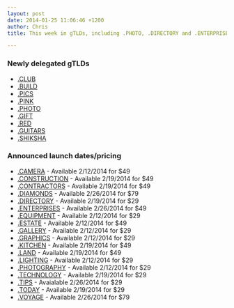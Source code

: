 ```yaml
---
layout: post
date: 2014-01-25 11:06:46 +1200
author: Chris
title: This week in gTLDs, including .PHOTO, .DIRECTORY and .ENTERPRISES

---
```


### Newly delegated gTLDs

+ [.CLUB](https://iwantmyname.com/domains/dot-club)
+ [.BUILD](https://iwantmyname.com/domains/dot-build)
+ [.PICS](https://iwantmyname.com/domains/dot-pics)
+ [.PINK](https://iwantmyname.com/domains/dot-pink)
+ [.PHOTO](https://iwantmyname.com/domains/dot-photo)
+ [.GIFT](https://iwantmyname.com/domains/dot-gift)
+ [.RED](https://iwantmyname.com/domains/dot-red)
+ [.GUITARS](https://iwantmyname.com/domains/dot-guitars)
+ [.SHIKSHA](https://iwantmyname.com/domains/dot-shiksha)

### Announced launch dates/pricing

+ [.CAMERA](https://iwantmyname.com/domains/dot-camera) - Available 2/12/2014 for $49
+ [.CONSTRUCTION](https://iwantmyname.com/domains/dot-construction) - Available 2/19/2014 for $49
+ [.CONTRACTORS](https://iwantmyname.com/domains/dot-contractors) - Available 2/19/2014 for $49
+ [.DIAMONDS](https://iwantmyname.com/domains/dot-diamonds) - Available 2/26/2014 for $79
+ [.DIRECTORY](https://iwantmyname.com/domains/dot-directory) - Available 2/19/2014 for $29
+ [.ENTERPRISES](https://iwantmyname.com/domains/dot-enterprises) - Available 2/26/2014 for $49
+ [.EQUIPMENT](https://iwantmyname.com/domains/dot-equipment) - Available 2/12/2014 for $29
+ [.ESTATE](https://iwantmyname.com/domains/dot-estate) - Available 2/12/2014 for $49
+ [.GALLERY](https://iwantmyname.com/domains/dot-gallery) - Available 2/12/2014 for $29
+ [.GRAPHICS](https://iwantmyname.com/domains/dot-graphics) - Available 2/12/2014 for $29
+ [.KITCHEN](https://iwantmyname.com/domains/dot-kitchen) - Available 2/19/2014 for $49
+ [.LAND](https://iwantmyname.com/domains/dot-land) - Available 2/19/2014 for $49
+ [.LIGHTING](https://iwantmyname.com/domains/dot-lighting) - Available 2/12/2014 for $29
+ [.PHOTOGRAPHY](https://iwantmyname.com/domains/dot-photography) - Available 2/12/2014 for $29
+ [.TECHNOLOGY](https://iwantmyname.com/domains/dot-technology) - Available 2/19/2014 for $29
+ [.TIPS](https://iwantmyname.com/domains/dot-tips) - Avaialable 2/26/2014 for $29
+ [.TODAY](https://iwantmyname.com/domains/dot-today) - Available 2/19/2014 for $29
+ [.VOYAGE](https://iwantmyname.com/domains/dot-voyage) - Available 2/26/2014 for $79

<!-- more -->